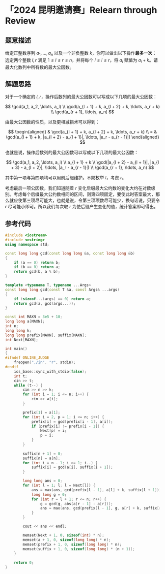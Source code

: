 # 「2024 昆明邀请赛」Relearn through Review

## 题意描述

给定正整数序列 $a_1, \ldots, a_n$ 以及一个非负整数 $k$，你可以做出以下操作**最多一次**：选定两个整数 $l, r$ 满足 $1 \leq l \leq r \leq n$，并将每个 $l \leq i \leq r$，将 $a_i$ 赋值为 $a_i + k$。请最大化数列中所有数的最大公因数。

## 解题思路

对于一个确定的 $l, r$，操作后数列的最大公因数可以写成以下几项的最大公因数：

$$
\gcd(a_1, a_2, \ldots, a_l) \\
\gcd(a_{l + 1} + k, a_{l + 2} + k, \ldots, a_r + k) \\
\gcd(a_{r + 1}, \ldots, a_n)
$$

由最大公因数的性质，以及更相减损术可以得到：

$$
\begin{aligned}
 & \gcd(a_{l + 1} + k, a_{l + 2} + k, \ldots, a_r + k) \\
= & \gcd(a_{l + 1} + k, |a_{l + 2} - a_{l + 1}|, \ldots, |a_r - a_{r - 1}|) 
\end{aligned}
$$

也就是说，操作后数列的最大公因数可以写成以下几项的最大公因数：

$$
\gcd(a_1, a_2, \ldots, a_l) \\
a_{l + 1} + k \\
\gcd(|a_{l + 2} - a_{l + 1}|, |a_{l + 3} - a_{l + 2}|, \ldots, |a_r - a_{r - 1}|) \\
\gcd(a_{r + 1}, \ldots, a_n)
$$

其中第一项与第四项均可以用前后缀维护。不妨枚举 $l$，考虑 $r$。

考虑最后一项公因数，我们知道随着 $r$ 变化后缀最大公约数的变化大约在对数级别。考虑每个后缀最大公约数相同的区间，则第四项固定，要使此时答案最大，那么就应使第三项尽可能大，也就是说，令第三项项数尽可能少，换句话说，只要令 $r$ 尽可能小即可。所以我们每次取 $r$ 为使后缀产生变化的值，统计答案即可得出。

## 参考代码

```cpp
#include <iostream>
#include <cstring>
using namespace std;

const long long gcd(const long long &a, const long long &b)
{
    if (a == 0) return b;
    if (b == 0) return a;
    return gcd(b, a % b);
}

template <typename T, typename ...Args>
const long long gcd(const T &a, const Args& ...args)
{
    if (sizeof...(args) == 0) return a;
    return gcd(a, gcd(args...));
}

const int MAXN = 3e5 + 10;
long long a[MAXN];
int n;
long long k;
long long prefix[MAXN], suffix[MAXN];
int Next[MAXN];

int main()
{
#ifndef ONLINE_JUDGE
    freopen("./in", "r", stdin);
#endif
    ios_base::sync_with_stdio(false);
    int t;
    cin >> t;
    while (t--) {
        cin >> n >> k;
        for (int i = 1; i <= n; i++) {
            cin >> a[i];
        }

        prefix[1] = a[1];
        for (int i = 2, p = 1; i <= n; i++) {
            prefix[i] = gcd(prefix[i - 1], a[i]);
            if (prefix[i] != prefix[i - 1]) {
                Next[p] = i;
                p = i;
            }
        }
        
        suffix[n + 1] = 0;
        suffix[n] = a[n];
        for (int i = n - 1; i >= 1; i--) {
            suffix[i] = gcd(a[i], suffix[i + 1]);
        }

        long long ans = 0;
        for (int l = 1; l; l = Next[l]) {
            ans = max(ans, gcd(prefix[l - 1], a[l] + k, suffix[l + 1]));
            long long g = 0;
            for (int r = l + 1; r <= n; r++) {
                g = gcd(g, abs(a[r - 1] - a[r]));
                ans = max(ans, gcd(prefix[l - 1], g, a[r] + k, suffix[r + 1]));
            }
        }

        cout << ans << endl;

        memset(Next + 1, 0, sizeof(int) * n);
        memset(a + 1, 0, sizeof(long long) * n);
        memset(prefix + 1, 0, sizeof(long long) * n);
        memset(suffix + 1, 0, sizeof(long long) * (n + 1));
    }
    
    return 0;
}
```